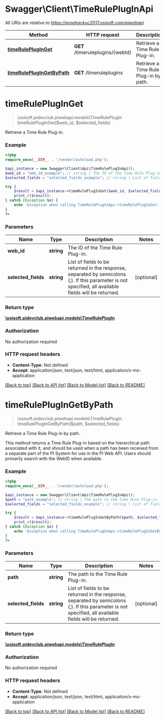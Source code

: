 # Swagger\Client\TimeRulePlugInApi

All URIs are relative to *https://proghackuc2017.osisoft.com/piwebapi*

Method | HTTP request | Description
------------- | ------------- | -------------
[**timeRulePlugInGet**](TimeRulePlugInApi.md#timeRulePlugInGet) | **GET** /timeruleplugins/{webId} | Retrieve a Time Rule Plug-in.
[**timeRulePlugInGetByPath**](TimeRulePlugInApi.md#timeRulePlugInGetByPath) | **GET** /timeruleplugins | Retrieve a Time Rule Plug-in by path.


# **timeRulePlugInGet**
> \osisoft.pidevclub.piwebapi.models\TimeRulePlugIn timeRulePlugInGet($web_id, $selected_fields)

Retrieve a Time Rule Plug-in.

### Example
```php
<?php
require_once(__DIR__ . '/vendor/autoload.php');

$api_instance = new Swagger\Client\Api\TimeRulePlugInApi();
$web_id = "web_id_example"; // string | The ID of the Time Rule Plug-in.
$selected_fields = "selected_fields_example"; // string | List of fields to be returned in the response, separated by semicolons (;). If this parameter is not specified, all available fields will be returned.

try {
    $result = $api_instance->timeRulePlugInGet($web_id, $selected_fields);
    print_r($result);
} catch (Exception $e) {
    echo 'Exception when calling TimeRulePlugInApi->timeRulePlugInGet: ', $e->getMessage(), PHP_EOL;
}
?>
```

### Parameters

Name | Type | Description  | Notes
------------- | ------------- | ------------- | -------------
 **web_id** | **string**| The ID of the Time Rule Plug-in. |
 **selected_fields** | **string**| List of fields to be returned in the response, separated by semicolons (;). If this parameter is not specified, all available fields will be returned. | [optional]

### Return type

[**\osisoft.pidevclub.piwebapi.models\TimeRulePlugIn**](../Model/TimeRulePlugIn.md)

### Authorization

No authorization required

### HTTP request headers

 - **Content-Type**: Not defined
 - **Accept**: application/json, text/json, text/html, application/x-ms-application

[[Back to top]](#) [[Back to API list]](../../README.md#documentation-for-api-endpoints) [[Back to Model list]](../../README.md#documentation-for-models) [[Back to README]](../../README.md)

# **timeRulePlugInGetByPath**
> \osisoft.pidevclub.piwebapi.models\TimeRulePlugIn timeRulePlugInGetByPath($path, $selected_fields)

Retrieve a Time Rule Plug-in by path.

This method returns a Time Rule Plug-in based on the hierarchical path associated with it, and should be used when a path has been received from a separate part of the PI System for use in the PI Web API. Users should primarily search with the WebID when available.

### Example
```php
<?php
require_once(__DIR__ . '/vendor/autoload.php');

$api_instance = new Swagger\Client\Api\TimeRulePlugInApi();
$path = "path_example"; // string | The path to the Time Rule Plug-in.
$selected_fields = "selected_fields_example"; // string | List of fields to be returned in the response, separated by semicolons (;). If this parameter is not specified, all available fields will be returned.

try {
    $result = $api_instance->timeRulePlugInGetByPath($path, $selected_fields);
    print_r($result);
} catch (Exception $e) {
    echo 'Exception when calling TimeRulePlugInApi->timeRulePlugInGetByPath: ', $e->getMessage(), PHP_EOL;
}
?>
```

### Parameters

Name | Type | Description  | Notes
------------- | ------------- | ------------- | -------------
 **path** | **string**| The path to the Time Rule Plug-in. |
 **selected_fields** | **string**| List of fields to be returned in the response, separated by semicolons (;). If this parameter is not specified, all available fields will be returned. | [optional]

### Return type

[**\osisoft.pidevclub.piwebapi.models\TimeRulePlugIn**](../Model/TimeRulePlugIn.md)

### Authorization

No authorization required

### HTTP request headers

 - **Content-Type**: Not defined
 - **Accept**: application/json, text/json, text/html, application/x-ms-application

[[Back to top]](#) [[Back to API list]](../../README.md#documentation-for-api-endpoints) [[Back to Model list]](../../README.md#documentation-for-models) [[Back to README]](../../README.md)

